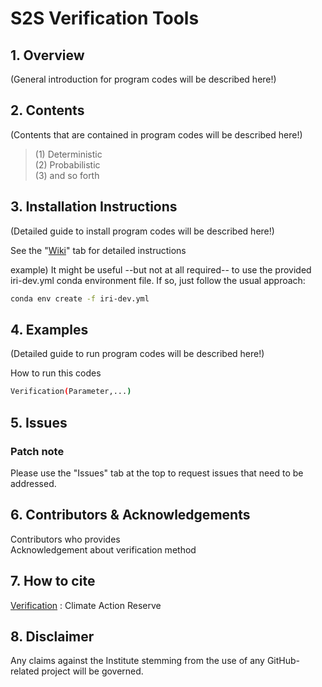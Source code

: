 # S2S Verification Tools

## 1. Overview
(General introduction for program codes will be described here!)

## 2. Contents
(Contents that are contained in program codes will be described here!)

> (1) Deterministic </br>
> (2) Probabilistic </br>
> (3) and so forth

## 3. Installation Instructions
(Detailed guide to install program codes will be described here!)

See the "[Wiki]" tab for detailed instructions

example)
It might be useful --but not at all required-- to use the provided iri-dev.yml conda environment file. If so, just follow the usual approach:
```sh
conda env create -f iri-dev.yml
```

## 4. Examples
(Detailed guide to run program codes will be described here!)

How to run this codes
```sh
Verification(Parameter,...)
```

## 5. Issues
### Patch note
Please use the "Issues" tab at the top to request issues that need to be addressed.

## 6. Contributors & Acknowledgements
Contributors who provides  
Acknowledgement about verification method

## 7. How to cite
[Verification] : Climate Action Reserve

## 8. Disclaimer
Any claims against the Institute stemming from the use of any GitHub-related project will be governed.



  [Wiki]: https://www.climateactionreserve.org/wp-content/uploads/2021/02/Verification_Program_Manual_February_2021.pdf
  [Verification]: https://www.climateactionreserve.org/how/verification/verification-program-manual/
